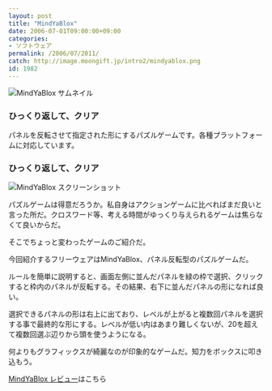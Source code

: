 ```yaml
---
layout: post
title: "MindYaBlox"
date: 2006-07-01T09:00:00+09:00
categories:
- ソフトウェア
permalink: /2006/07/2011/
catch: http://image.moongift.jp/intro2/mindyablox.png
id: 1982
---
```

 ![MindYaBlox サムネイル](http://image.moongift.jp/intro2/mindyablox.t.png "MindYaBlox サムネイル")
  

### ひっくり返して、クリア
  
パネルを反転させて指定された形にするパズルゲームです。各種プラットフォームに対応しています。  
<!--more-->  

### ひっくり返して、クリア
  

![MindYaBlox スクリーンショット](http://image.moongift.jp/intro2/mindyablox.png "MindYaBlox スクリーンショット")

  

パズルゲームは得意だろうか。私自身はアクションゲームに比べればまだ良いと言った所だ。クロスワード等、考える時間がゆっくり与えられるゲームは焦らなくて良いからだ。

  

そこでちょっと変わったゲームのご紹介だ。

  

今回紹介するフリーウェアはMindYaBlox、パネル反転型のパズルゲームだ。

  

ルールを簡単に説明すると、画面左側に並んだパネルを緑の枠で選択、クリックすると枠内のパネルが反転する。その結果、右下に並んだパネルの形になれば良い。

  

選択できるパネルの形は右上に出ており、レベルが上がると複数回パネルを選択する事で最終的な形にする。レベルが低い内はあまり難しくないが、20を超えて複数回選ぶ辺りから頭を使うようになる。

  

何よりもグラフィックスが綺麗なのが印象的なゲームだ。知力をボックスに叩き込もう。

  

[MindYaBlox レビュー](http://fw.moongift.jp/review/i-2012.html)はこちら

